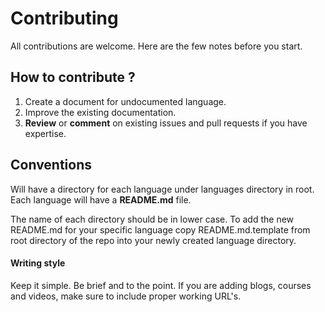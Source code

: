 # Contributing

All contributions are welcome. Here are the few notes before you start.

## How to contribute ?

1. Create a document for undocumented language.
2. Improve the existing documentation.
3. **Review** or **comment** on existing issues and pull requests if you have expertise.

## Conventions

Will have a directory for each language under languages directory in root. Each language will have a **README.md** file.  

The name of each directory should be in lower case. To add the new README.md for your specific language copy README.md.template from root directory of the repo into your newly created language directory. 

#### Writing style

Keep it simple. Be brief and to the point. If you are adding blogs, courses and videos, make sure to include proper working URL's. 